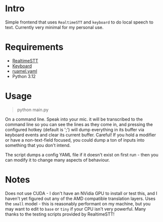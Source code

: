 # Intro

Simple frontend that uses `RealtimeSTT` and `keyboard` to do local speech to text. Currently very minimal for my personal use.

# Requirements

 * [RealtimeSTT](https://github.com/KoljaB/RealtimeSTT) 
 * [Keyboard](https://github.com/boppreh/keyboard)
 * [ruamel.yaml](https://sourceforge.net/projects/ruamel-yaml/)
 * Python 3.12

# Usage

> python main.py

On a command line. Speak into your mic. it will be transcribed to the command line so you can see the lines as they come in, and pressing the configured hotkey (default is ';') will dump everything in its buffer via keyboard events and clear its current buffer. Careful! If you hold a modifier or have a non-text-field focused, you could dump a ton of inputs into something that you don't intend.

The script dumps a config YAML file if it doesn't exist on first run - then you can modify it to change many aspects of behaviour. 

# Notes

Does not use CUDA - I don't have an NVidia GPU to install or test this, and I haven't yet figured out any of the AMD compatible translation layers.
Uses the `small` model - this is reasonably performant on my machine, but you may want to edit to `base` or `tiny` if your CPU isn't very powerful. 
Many thanks to the testing scripts provided by RealtimeSTT!